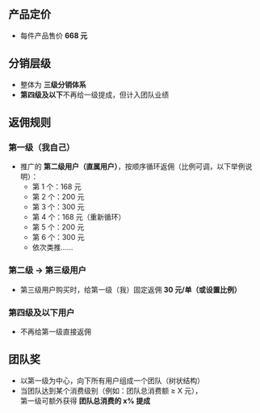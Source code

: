 ## 产品定价
- 每件产品售价 **668 元**

## 分销层级
- 整体为 **三级分销体系**
- **第四级及以下**不再给一级提成，但计入团队业绩

## 返佣规则

### 第一级（我自己）
- 推广的 **第二级用户（直属用户）**，按顺序循环返佣（比例可调，以下举例说明）：  
  - 第 1 个：168 元  
  - 第 2 个：200 元  
  - 第 3 个：300 元  
  - 第 4 个：168 元（重新循环）  
  - 第 5 个：200 元  
  - 第 6 个：300 元  
  - 依次类推……

### 第二级 → 第三级用户
- 第三级用户购买时，给第一级（我）固定返佣 **30 元/单（或设置比例）**

### 第四级及以下用户
- 不再给第一级直接返佣

## 团队奖
- 以第一级为中心，向下所有用户组成一个团队（树状结构）  
- 当团队达到某个消费级别（例如：团队总消费额 ≥ X 元），  
  第一级可额外获得 **团队总消费的 x% 提成**
